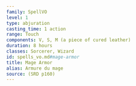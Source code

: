 ```yaml
---
family: SpellVO
level: 1
type: abjuration
casting_time: 1 action
range: Touch
components: V, S, M (a piece of cured leather)
duration: 8 hours
classes: Sorcerer, Wizard
id: spells_vo.md#mage-armor
title: Mage Armor
alias: Armure du mage
source: (SRD p160)
---
```



